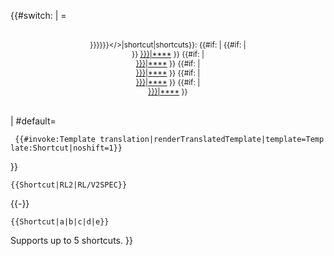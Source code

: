 <languages/> <onlyinclude>{{\#switch:<translate></translate> | =

<div style="{{#switch: {{dir|{{pagelang}}|left|right}}
 | right= float: right; clear: right; margin: 0 0 0.5em 0.5em;
 | left= float: left; clear: left; margin: 0 0 0.5em 0.5em;
}} background: #ccff99; padding: 5px 8px; border-radius: 10px; font-size: 85%; text-align: center;">

<translate> }}}}}}\</\>|shortcut|shortcuts}}:</translate> {{\#if:  |
{{\#if:  |  
}} [}}}|****]({{{1 "wikilink") }} {{\#if:  |  
[}}}|****]({{{2 "wikilink") }} {{\#if:  |  
[}}}|****]({{{3 "wikilink") }} {{\#if:  |  
[}}}|****]({{{4 "wikilink") }} {{\#if:  |  
[}}}|****]({{{5 "wikilink") }}

</div>

| \#default=

` {{#invoke:Template translation|renderTranslatedTemplate|template=Template:Shortcut|noshift=1}}`

}}</onlyinclude>   

    {{Shortcut|RL2|RL/V2SPEC}}

{{-}} 

    {{Shortcut|a|b|c|d|e}}

<translate> Supports up to 5 shortcuts. </translate> }}

[](Category:Utility_templates{{#translation:}} "wikilink")
